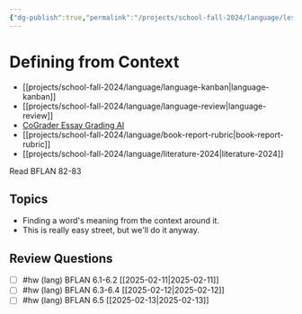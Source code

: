 ```yaml
---
{"dg-publish":true,"permalink":"/projects/school-fall-2024/language/lessons/ch-6-defining-from-context/"}
---
```



#  Defining from Context

- [[projects/school-fall-2024/language/language-kanban\|language-kanban]]
- [[projects/school-fall-2024/language/language-review\|language-review]]
- [CoGrader Essay Grading AI](https://v2.cograder.com/app)
- [[projects/school-fall-2024/language/book-report-rubric\|book-report-rubric]]
- [[projects/school-fall-2024/language/literature-2024\|literature-2024]]


Read BFLAN 82-83

## Topics


- Finding a word's meaning from the context around it.
- This is really easy street, but we'll do it anyway.

## Review Questions 

- [ ] #hw (lang) BFLAN 6.1-6.2 [[2025-02-11\|2025-02-11]]
- [ ] #hw (lang) BFLAN 6.3-6.4 [[2025-02-12\|2025-02-12]]
- [ ] #hw (lang) BFLAN 6.5 [[2025-02-13\|2025-02-13]]